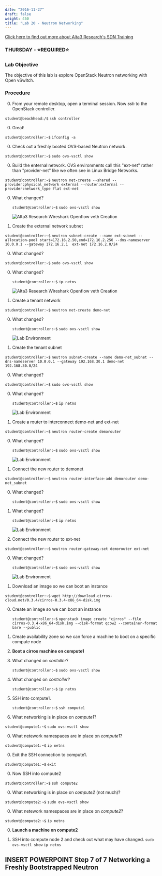 ```yaml
---
date: "2016-11-27"
draft: false
weight: 450
title: "Lab 20 - Neutron Networking"
---
```

[Click here to find out more about Alta3 Research's SDN Training](https://alta3.com/courses/sdn)

### THURSDAY - &#x2B50;REQUIRED&#x2B50;

### Lab Objective
The objective of this lab is explore OpenStack Neutron networking with Open vSwitch.

### Procedure

0. From your remote desktop, open a terminal session. Now *ssh* to the OpenStack controller.

  `student@beachhead:/$` `ssh controller`

0. Great!

  `student@controller:~$` `ifconfig -a`

0. Check out a freshly booted OVS-based Neutron network.

  `student@controller:~$` `sudo ovs-vsctl show`

0. Build the enternal network. OVS environments call this "ext-net" rather than "provider-net" like we often see in Linux Bridge Networks. 

  `student@controller:~$` `neutron net-create --shared --provider:physical_network external --router:external --provider:network_type flat ext-net`
  
0. What changed?  

    `student@controller:~$` `sudo ovs-vsctl show`
    
    ![Alta3 Research Wireshark Openflow veth Creation](https://alta3.com/labs/images/alta3_sdn_neutron1of7.png)

0. Create the external network subnet   

  `student@controller:~$` `neutron subnet-create --name ext-subnet --allocation-pool start=172.16.2.50,end=172.16.2.250 --dns-nameserver 10.0.0.1 --gateway 172.16.2.1  ext-net 172.16.2.0/24`

0. What changed?   

  `student@controller:~$` `sudo ovs-vsctl show`

0. What changed?

    `student@controller:~$` `ip netns`

    ![Alta3 Research Wireshark Openflow veth Creation](https://alta3.com/labs/images/alta3_sdn_neutron2of7.png)

0. Create a tenant network   

  `student@controller:~$` `neutron net-create demo-net`
   
0. What changed?   

    `student@controller:~$` `sudo ovs-vsctl show`

    ![Lab Environment](https://alta3.com/labs/images/alta3_sdn_neutron3of7.png)
   
0. Create the tenant subnet 

  `student@controller:~$` `neutron subnet-create --name demo-net_subnet --dns-nameserver 10.0.0.1 --gateway 192.168.30.1 demo-net 192.168.30.0/24`

0. What changed?

  `student@controller:~$` `sudo ovs-vsctl show`

0. What changed?

    `student@controller:~$` `ip netns`
   
    ![Lab Environment](https://alta3.com/labs/images/alta3_sdn_neutron4of7.png)

0. Create a router to interconnect demo-net and ext-net   

  `student@controller:~$` `neutron router-create demorouter`
   
0. What changed?   

    `student@controller:~$` `sudo ovs-vsctl show`
    
    ![Lab Environment](https://alta3.com/labs/images/alta3_sdn_neutron5of7.png)  

0. Connect the new router to demonet    

  `student@controller:~$` `neutron router-interface-add demorouter demo-net_subnet`
    
0. What changed?

    `student@controller:~$` `sudo ovs-vsctl show`

0. What changed?

    `student@controller:~$` `ip netns`
   
    ![Lab Environment](https://alta3.com/labs/images/alta3_sdn_neutron6of7.png) 
    
0. Connect the new router to ext-net

  `student@controller:~$` `neutron router-gateway-set demorouter ext-net`
    
0. What changed?

    `student@controller:~$` `sudo ovs-vsctl show`   

    ![Lab Environment](https://alta3.com/labs/images/alta3_sdn_neutron7of7.png)

0. Download an image so we can boot an instance
    
  `student@controller:~$` `wget http://download.cirros-cloud.net/0.3.4/cirros-0.3.4-x86_64-disk.img`

0. Create an image so we can boot an instance

    `student@controller:~$` `openstack image create "cirros" --file cirros-0.3.4-x86_64-disk.img --disk-format qcow2 --container-format bare --public`
     
0. Create availability zone so we can force a machine to boot on a specific compute node

0. **Boot a cirros machine on compute1**
        
0. What changed on *contoller*?

    `student@controller:~$` `sudo ovs-vsctl show`

0. What changed on *controller*?

    `student@controller:~$` `ip netns`
    
0. SSH into compute1.

    `student@controller:~$` `ssh compute1`

0. What networking is in place on *compute1*?

  `student@compute1:~$` `sudo ovs-vsctl show`

0. What netework namespaces are in place on *compute1*?

  `student@compute1:~$` `ip netns`

0. Exit the SSH connection to compute1.

  `student@compute1:~$` `exit`

0. Now SSH into compute2

  `student@controller:~$` `ssh compute2`

0. What networking is in place on *compute2* (not much)?

  `student@compute2:~$` `sudo ovs-vsctl show`

0. What netework namespaces are in place on *compute2*?

  `student@compute2:~$` `ip netns`

0. **Launch a machine on compute2**

25. SSH into compute node 2 and check out what may have changed.
    `sudo ovs-vsctl show`
    `ip netns`
    
## INSERT POWERPOINT Step 7 of 7 Networking a Freshly Bootstrapped Neutron 
